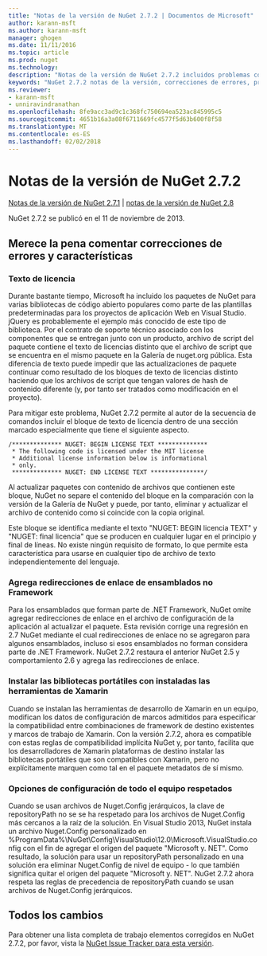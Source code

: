 ```yaml
---
title: "Notas de la versión de NuGet 2.7.2 | Documentos de Microsoft"
author: karann-msft
ms.author: karann-msft
manager: ghogen
ms.date: 11/11/2016
ms.topic: article
ms.prod: nuget
ms.technology: 
description: "Notas de la versión de NuGet 2.7.2 incluidos problemas conocidos, correcciones de errores, las funciones agregadas y dcr."
keywords: "NuGet 2.7.2 notas de la versión, correcciones de errores, problemas, conocidos agregan características, DCR"
ms.reviewer:
- karann-msft
- unniravindranathan
ms.openlocfilehash: 8fe9acc3ad9c1c368fc750694ea523ac845995c5
ms.sourcegitcommit: 4651b16a3a08f6711669fc4577f5d63b600f8f58
ms.translationtype: MT
ms.contentlocale: es-ES
ms.lasthandoff: 02/02/2018
---
```

# <a name="nuget-272-release-notes"></a>Notas de la versión de NuGet 2.7.2

[Notas de la versión de NuGet 2.7.1](../release-notes/nuget-2.7.1.md) | [notas de la versión de NuGet 2.8](../release-notes/nuget-2.8.md)

NuGet 2.7.2 se publicó en el 11 de noviembre de 2013.

## <a name="noteworthy-bug-fixes-and-features"></a>Merece la pena comentar correcciones de errores y características

### <a name="license-text"></a>Texto de licencia
Durante bastante tiempo, Microsoft ha incluido los paquetes de NuGet para varias bibliotecas de código abierto populares como parte de las plantillas predeterminadas para los proyectos de aplicación Web en Visual Studio. jQuery es probablemente el ejemplo más conocido de este tipo de biblioteca. Por el contrato de soporte técnico asociado con los componentes que se entregan junto con un producto, archivo de script del paquete contiene el texto de licencias distinto que el archivo de script que se encuentra en el mismo paquete en la Galería de nuget.org pública. Esta diferencia de texto puede impedir que las actualizaciones de paquete continuar como resultado de los bloques de texto de licencias distinto haciendo que los archivos de script que tengan valores de hash de contenido diferente (y, por tanto ser tratados como modificación en el proyecto).

Para mitigar este problema, NuGet 2.7.2 permite al autor de la secuencia de comandos incluir el bloque de texto de licencia dentro de una sección marcado especialmente que tiene el siguiente aspecto.

    /************** NUGET: BEGIN LICENSE TEXT **************
     * The following code is licensed under the MIT license
     * Additional license information below is informational
     * only.
     ************** NUGET: END LICENSE TEXT ***************/

Al actualizar paquetes con contenido de archivos que contienen este bloque, NuGet no separe el contenido del bloque en la comparación con la versión de la Galería de NuGet y puede, por tanto, eliminar y actualizar el archivo de contenido como si coincide con la copia original.

Este bloque se identifica mediante el texto "NUGET: BEGIN licencia TEXT" y "NUGET: final licencia" que se producen en cualquier lugar en el principio y final de líneas.  No existe ningún requisito de formato, lo que permite esta característica para usarse en cualquier tipo de archivo de texto independientemente del lenguaje.

### <a name="add-binding-redirects-for-non-framework-assemblies"></a>Agrega redirecciones de enlace de ensamblados no Framework
Para los ensamblados que forman parte de .NET Framework, NuGet omite agregar redirecciones de enlace en el archivo de configuración de la aplicación al actualizar el paquete. Esta revisión corrige una regresión en 2.7 NuGet mediante el cual redirecciones de enlace no se agregaron para algunos ensamblados, incluso si esos ensamblados no forman considera parte de .NET Framework. NuGet 2.7.2 restaura el anterior NuGet 2.5 y comportamiento 2.6 y agrega las redirecciones de enlace.

### <a name="installing-portable-libraries-with-xamarin-tools-installed"></a>Instalar las bibliotecas portátiles con instaladas las herramientas de Xamarin
Cuando se instalan las herramientas de desarrollo de Xamarin en un equipo, modifican los datos de configuración de marcos admitidos para especificar la compatibilidad entre combinaciones de framework de destino existentes y marcos de trabajo de Xamarin. Con la versión 2.7.2, ahora es compatible con estas reglas de compatibilidad implícita NuGet y, por tanto, facilita que los desarrolladores de Xamarin plataformas de destino instalar las bibliotecas portátiles que son compatibles con Xamarin, pero no explícitamente marquen como tal en el paquete metadatos de sí mismo.

### <a name="machine-wide-configuration-settings-honored"></a>Opciones de configuración de todo el equipo respetados
Cuando se usan archivos de Nuget.Config jerárquicos, la clave de repositoryPath no se se ha respetado para los archivos de Nuget.Config más cercanos a la raíz de la solución. En Visual Studio 2013, NuGet instala un archivo Nuget.Config personalizado en %ProgramData%\NuGet\Config\VisualStudio\12.0\Microsoft.VisualStudio.config con el fin de agregar el origen del paquete "Microsoft y. NET". Como resultado, la solución para usar un repositoryPath personalizado en una solución era eliminar Nuget.Config de nivel de equipo - lo que también significa quitar el origen del paquete "Microsoft y. NET". NuGet 2.7.2 ahora respeta las reglas de precedencia de repositoryPath cuando se usan archivos de Nuget.Config jerárquicos.

## <a name="all-changes"></a>Todos los cambios
Para obtener una lista completa de trabajo elementos corregidos en NuGet 2.7.2, por favor, vista la [NuGet Issue Tracker para esta versión](https://nuget.codeplex.com/workitem/list/advanced?keyword=&status=All&type=All&priority=All&release=NuGet%202.7.2&assignedTo=All&component=All&sortField=LastUpdatedDate&sortDirection=Descending&page=0&reasonClosed=Fixed).

